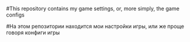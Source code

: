 #This repository contains my game settings, or, more simply, the game configs


#На этом репозитории находится мои настройки игры, или же проще говоря конфиги игры
